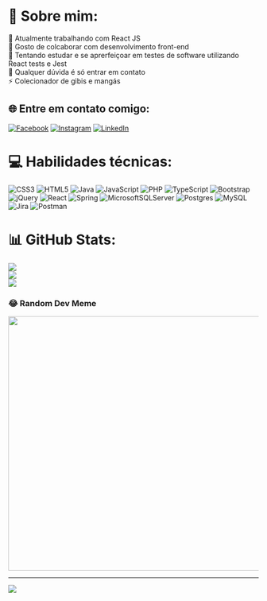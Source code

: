 # 💫 Sobre mim:
🔭 Atualmente trabalhando com React JS<br>👯 Gosto de colcaborar com desenvolvimento front-end<br>🌱 Tentando estudar e se aprerfeiçoar em testes de software utilizando React tests e Jest<br>💬 Qualquer dúvida é só entrar em contato<br>⚡ Colecionador de gibis e mangás


## 🌐 Entre em contato comigo:
[![Facebook](https://img.shields.io/badge/Facebook-%231877F2.svg?logo=Facebook&logoColor=white)](https://facebook.com/https://facebook.com/mmattielo) [![Instagram](https://img.shields.io/badge/Instagram-%23E4405F.svg?logo=Instagram&logoColor=white)](https://instagram.com/https://www.instagram.com/mat3usmn/) [![LinkedIn](https://img.shields.io/badge/LinkedIn-%230077B5.svg?logo=linkedin&logoColor=white)](https://linkedin.com/in/https://www.linkedin.com/in/mateusmn) 

# 💻 Habilidades técnicas:
![CSS3](https://img.shields.io/badge/css3-%231572B6.svg?style=for-the-badge&logo=css3&logoColor=white) ![HTML5](https://img.shields.io/badge/html5-%23E34F26.svg?style=for-the-badge&logo=html5&logoColor=white) ![Java](https://img.shields.io/badge/java-%23ED8B00.svg?style=for-the-badge&logo=java&logoColor=white) ![JavaScript](https://img.shields.io/badge/javascript-%23323330.svg?style=for-the-badge&logo=javascript&logoColor=%23F7DF1E) ![PHP](https://img.shields.io/badge/php-%23777BB4.svg?style=for-the-badge&logo=php&logoColor=white) ![TypeScript](https://img.shields.io/badge/typescript-%23007ACC.svg?style=for-the-badge&logo=typescript&logoColor=white) ![Bootstrap](https://img.shields.io/badge/bootstrap-%23563D7C.svg?style=for-the-badge&logo=bootstrap&logoColor=white) ![jQuery](https://img.shields.io/badge/jquery-%230769AD.svg?style=for-the-badge&logo=jquery&logoColor=white) ![React](https://img.shields.io/badge/react-%2320232a.svg?style=for-the-badge&logo=react&logoColor=%2361DAFB) ![Spring](https://img.shields.io/badge/spring-%236DB33F.svg?style=for-the-badge&logo=spring&logoColor=white) ![MicrosoftSQLServer](https://img.shields.io/badge/Microsoft%20SQL%20Sever-CC2927?style=for-the-badge&logo=microsoft%20sql%20server&logoColor=white) ![Postgres](https://img.shields.io/badge/postgres-%23316192.svg?style=for-the-badge&logo=postgresql&logoColor=white) ![MySQL](https://img.shields.io/badge/mysql-%2300f.svg?style=for-the-badge&logo=mysql&logoColor=white) ![Jira](https://img.shields.io/badge/jira-%230A0FFF.svg?style=for-the-badge&logo=jira&logoColor=white) ![Postman](https://img.shields.io/badge/Postman-FF6C37?style=for-the-badge&logo=postman&logoColor=white)
# 📊 GitHub Stats:
![](https://github-readme-stats.vercel.app/api?username=mateus-mn&theme=blue-green&hide_border=false&include_all_commits=false&count_private=false)<br/>
![](https://github-readme-streak-stats.herokuapp.com/?user=mateus-mn&theme=blue-green&hide_border=false)<br/>
![](https://github-readme-stats.vercel.app/api/top-langs/?username=mateus-mn&theme=blue-green&hide_border=false&include_all_commits=false&count_private=false&layout=compact)

### 😂 Random Dev Meme
<img src="https://random-memer.herokuapp.com/" width="512px"/>

---
[![](https://visitcount.itsvg.in/api?id=mateus-mn&icon=0&color=0)](https://visitcount.itsvg.in)

<!-- Proudly created with GPRM ( https://gprm.itsvg.in ) -->
